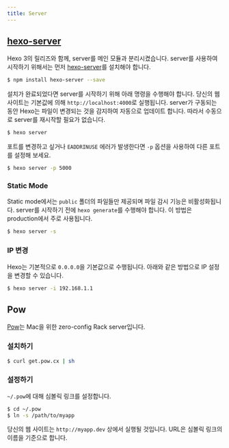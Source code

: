 ```yaml
---
title: Server
---
```

## [hexo-server]

Hexo 3의 릴리즈와 함께, server를 메인 모듈과 분리시켰습니다. server를 사용하여 시작하기 위해서는 먼저 [hexo-server]를 설치해야 합니다.

``` bash
$ npm install hexo-server --save
```

설치가 완료되었다면 server를 시작하기 위해 아래 명령을 수행해야 합니다. 당신의 웹 사이트는 기본값에 의해 `http://localhost:4000`로 실행됩니다. server가 구동되는 동안 Hexo는 파일이 변경되는 것을 감지하여 자동으로 업데이트 합니다. 따라서 수동으로 server를 재시작할 필요가 없습니다.

``` bash
$ hexo server
```

포트를 변경하고 싶거나 `EADDRINUSE` 에러가 발생한다면 `-p` 옵션을 사용하여 다른 포트를 설정해 보세요.

``` bash
$ hexo server -p 5000
```

### Static Mode

Static mode에서는 `public` 폴더의 파일들만 제공되며 파일 감시 기능은 비활성화됩니다. server를 시작하기 전에 `hexo generate`를 수행해야 합니다. 이 방법은 production에서 주로 사용됩니다.

``` bash
$ hexo server -s
```

### IP 변경

Hexo는 기본적으로 `0.0.0.0`을 기본값으로 수행됩니다. 아래와 같은 방법으로 IP 설정을 변경할 수 있습니다.

``` bash
$ hexo server -i 192.168.1.1
```

## Pow

[Pow]는 Mac을 위한 zero-config Rack server입니다.

### 설치하기

``` bash
$ curl get.pow.cx | sh
```

### 설정하기

`~/.pow`에 대해 심볼릭 링크를 설정합니다.

``` bash
$ cd ~/.pow
$ ln -s /path/to/myapp
```

당신의 웹 사이트는 `http://myapp.dev` 상에서 실행될 것입니다. URL은 심볼릭 링크의 이름을 기준으로 합니다.

[hexo-server]: https://github.com/hexojs/hexo-server
[Pow]: http://pow.cx/
